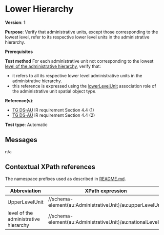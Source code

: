 # Lower Hierarchy

**Version**: 1

**Purpose**: Verify that administrative units, except those corresponding to the lowest level, refer to its respective lower level units in the administrative hierarchy.

**Prerequisites**

**Test method**
For each administrative unit not corresponding to the lowest [level of the administrative hierarchy](#nationalLevel), verify that:
* it refers to all its respective lower level administrative units in the administrative hierarchy.
* this reference is expressed using the [lowerLevelUnit](#lowerLevelUnit) association role of the administrative unit spatial object type.

**Reference(s)**: 

* [TG DS-AU](http://inspire.ec.europa.eu/id/ats/data-au/3.1/au-dc/README#ref_TG_DS_AU) IR requirement Section 4.4 (1)
* [TG DS-AU](http://inspire.ec.europa.eu/id/ats/data-au/3.1/au-dc/README#ref_TG_DS_AU) IR requirement Section 4.4 (2)

**Test type**: Automatic

## Messages

n/a

## Contextual XPath references

The namespace prefixes used as described in [README.md](http://inspire.ec.europa.eu/id/ats/data-au/3.1/au-dc/README#namespaces).

Abbreviation                                               |  XPath expression
---------------------------------------------------------- | -------------------------------------------------------------------------
UpperLevelUnit <a name="UpperLevelUnit"></a>   | //schema-element(au:AdministrativeUnit)/au:upperLevelUnit
level of the administrative hierarchy  <a name="nationalLevel"></a>   | //schema-element(au:AdministrativeUnit)/au:nationalLevel

